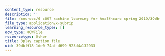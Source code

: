 ```yaml
---
content_type: resource
description: ''
file: /courses/6-s897-machine-learning-for-healthcare-spring-2019/39dbf9181de074afd699923d4a132933_YZ5pOgY5hEE.srt
file_type: application/x-subrip
learning_resource_types: []
ocw_type: OCWFile
resourcetype: Other
title: 3play caption file
uid: 39dbf918-1de0-74af-d699-923d4a132933
---
```

